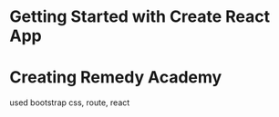 # Getting Started with Create React App
# Creating Remedy Academy

used bootstrap css, route, react 
